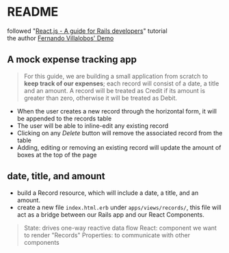 # README

followed "[React.js - A guide for Rails developers](https://www.airpair.com/reactjs/posts/reactjs-a-guide-for-rails-developers)" tutorial  
the author [Fernando Villalobos' Demo](https://github.com/fervisa/accounts-react-rails)

## A mock expense tracking app

> For this guide, we are building a small application from scratch to **keep track of our expenses**; each record will consist of a date, a title and an amount. A record will be treated as Credit if its amount is greater than zero, otherwise it will be treated as Debit.

+ When the user creates a new record through the horizontal form, it will be appended to the records table
+ The user will be able to inline-edit any existing record
+ Clicking on any *Delete* button will remove the associated record from the table
+ Adding, editing or removing an existing record will update the amount of boxes at the top of the page

## date, title, and amount

+ build a Record resource, which will include a date, a title, and an amount.
+ create a new file `index.html.erb` under `apps/views/records/`, this file will act as a bridge between our Rails app and our React Components.

> State: drives one-way reactive data flow
> React: component we want to render "Records"
> Properties: to communicate with other components
